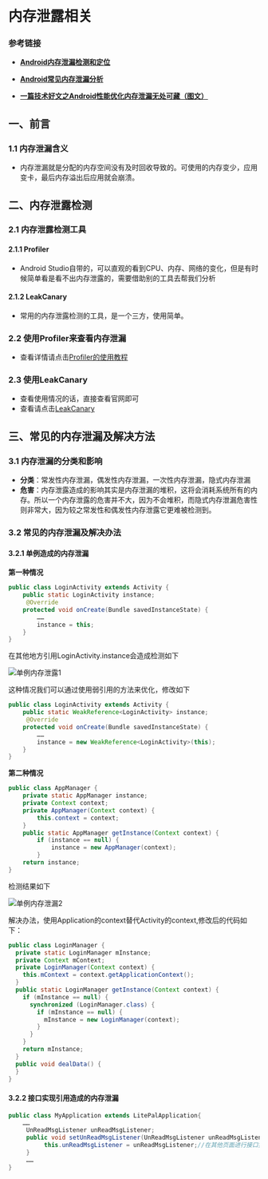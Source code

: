 # 内存泄露相关

### 参考链接

* [**Android内存泄漏检测和定位**](https://www.jianshu.com/p/1972a6d1f0fc)

* [**Android常见内存泄漏分析**](https://www.jianshu.com/p/52ac1ded7618)
* [**一篇技术好文之Android性能优化内存泄漏无处可藏（图文）**](https://www.jianshu.com/p/86a6d5cd3b05)

## 一、前言

### 1.1 内存泄漏含义

* 内存泄漏就是分配的内存空间没有及时回收导致的。可使用的内存变少，应用变卡，最后内存溢出后应用就会崩溃。

## 二、内存泄露检测

### 2.1 内存泄露检测工具

#### 2.1.1 Profiler

* Android Studio自带的，可以直观的看到CPU、内存、网络的变化，但是有时候简单看是看不出内存泄露的，需要借助别的工具去帮我们分析

#### 2.1.2 LeakCanary

* 常用的内存泄露检测的工具，是一个三方，使用简单。

### 2.2 使用Profiler来查看内存泄漏

* 查看详情请点击[Profiler的使用教程](https://github.com/nullWolf007/Android/blob/master/%E8%BF%9B%E9%98%B6/AS%E8%87%AA%E5%B8%A6%E5%B7%A5%E5%85%B7/Profiler%E7%9A%84%E4%BD%BF%E7%94%A8.md)

### 2.3 使用LeakCanary

* 查看使用情况的话，直接查看官网即可
* 查看请点击[LeakCanary](https://github.com/square/leakcanary)

## 三、常见的内存泄漏及解决方法

### 3.1 内存泄漏的分类和影响

* **分类**：常发性内存泄漏，偶发性内存泄漏，一次性内存泄漏，隐式内存泄漏
* **危害**：内存泄露造成的影响其实是内存泄漏的堆积，这将会消耗系统所有的内存。所以一个内存泄露的危害并不大，因为不会堆积，而隐式内存泄漏危害性则非常大，因为较之常发性和偶发性内存泄露它更难被检测到。

### 3.2 常见的内存泄漏及解决办法

#### 3.2.1 单例造成的内存泄漏

**第一种情况**

```java
public class LoginActivity extends Activity {
    public static LoginActivity instance;
     @Override
    protected void onCreate(Bundle savedInstanceState) {
        ……
        instance = this;
    }
}
```

在其他地方引用LoginActivity.instance会造成检测如下

![单例内存泄露1](https://github.com/nullWolf007/images/raw/master/android/%E8%BF%9B%E9%98%B6/%E5%86%85%E5%AD%98%E6%B3%84%E9%9C%B2/%E5%8D%95%E4%BE%8B%E5%86%85%E5%AD%98%E6%B3%84%E6%BC%8F1.png)



这种情况我们可以通过使用弱引用的方法来优化，修改如下

```java
public class LoginActivity extends Activity {
    public static WeakReference<LoginActivity> instance;
     @Override
    protected void onCreate(Bundle savedInstanceState) {
        ……
        instance = new WeakReference<LoginActivity>(this);
    }
}
```

**第二种情况**

```java
public class AppManager {
    private static AppManager instance;
    private Context context;
    private AppManager(Context context) {
        this.context = context;
    }
    public static AppManager getInstance(Context context) {
        if (instance == null) {
            instance = new AppManager(context);
        }
    return instance;
}
```

检测结果如下

![单例内存泄漏2](https://github.com/nullWolf007/images/raw/master/android/%E8%BF%9B%E9%98%B6/%E5%86%85%E5%AD%98%E6%B3%84%E9%9C%B2/%E5%8D%95%E4%BE%8B%E5%86%85%E5%AD%98%E6%B3%84%E9%9C%B22.png)

解决办法，使用Application的context替代Activity的context,修改后的代码如下：

```java
public class LoginManager {
  private static LoginManager mInstance;
  private Context mContext;
  private LoginManager(Context context) {
    this.mContext = context.getApplicationContext();
  }
  public static LoginManager getInstance(Context context) {
    if (mInstance == null) {
      synchronized (LoginManager.class) {
        if (mInstance == null) {
          mInstance = new LoginManager(context);
        }
      }
    }
    return mInstance;
  }
  public void dealData() {
  }
}
```

#### 3.2.2 接口实现引用造成的内存泄漏

```java
public class MyApplication extends LitePalApplication{
    ……
     UnReadMsgListener unReadMsgListener;
     public void setUnReadMsgListener(UnReadMsgListener unReadMsgListener){
          this.unReadMsgListener = unReadMsgListener;//在其他页面进行接口实现
     } 
     ……
}
```

